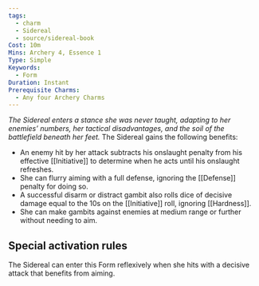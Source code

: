 ```yaml
---
tags:
  - charm
  - Sidereal
  - source/sidereal-book
Cost: 10m
Mins: Archery 4, Essence 1
Type: Simple
Keywords:
  - Form
Duration: Instant
Prerequisite Charms:
  - Any four Archery Charms
---
```

*The Sidereal enters a stance she was never taught, adapting to her enemies’ numbers, her tactical disadvantages, and the soil of the battlefield beneath her feet.*
The Sidereal gains the following benefits: 
- An enemy hit by her attack subtracts his onslaught penalty from his effective [[Initiative]] to determine when he acts until his onslaught refreshes. 
- She can flurry aiming with a full defense, ignoring the [[Defense]] penalty for doing so. 
- A successful disarm or distract gambit also rolls dice of decisive damage equal to the 10s on the [[Initiative]] roll, ignoring [[Hardness]]. 
- She can make gambits against enemies at medium range or further without needing to aim. 

## Special activation rules

The Sidereal can enter this Form reflexively when she hits with a decisive attack that benefits from aiming.